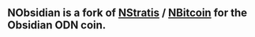
## NObsidian is a fork of [NStratis](https://github.com/stratisproject/NStratis) / [NBitcoin](https://github.com/MetacoSA/NBitcoin) for the Obsidian ODN coin.

